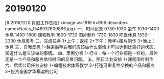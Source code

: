 # 20190120

[# 2019/1/20 肖威工作总结]
<image w=1919 h=906 describe= name=Notes_1548037609896.jpg>
一、时间记录
0730-1030 坐车
1030-1400 休息
1400-1600 课程教学
1600-1730 图片制作
1730-1830 吃饭休息
1830-2330 休息思考
二、完成任务
1+上午：返程
2+下午：教学+图片制作
3+晚上：休息
三、自我反思
1+越来越明白我们应该做什么事情才可以达到比较好的状态，知道什么是应该做的事情。
四、案例分析
1+行业：每一个行业都是一样的，最终还是一个产品和服务单位时间的交换问题。
五、明日计划安排
1+课程图片制作
六、后续公司任务安排
1+编程技术体系教学
2+打造可重复性交换的产品和服务
3+投资全国才华横溢的公司
